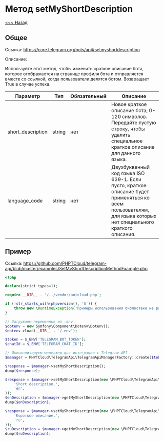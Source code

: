 # Метод setMyShortDescription

[<<< Назад](./../)

## Общее

Ссылка: https://core.telegram.org/bots/api#setmyshortdescription

Описание:

Используйте этот метод, чтобы изменить краткое описание бота, которое отображается на странице профиля бота и отправляется вместе со ссылкой, когда пользователи делятся ботом. Возвращает True в случае успеха.

| Параметр          | Тип    | Обязательный | Описание                                                                                                                                                       |
|-------------------|--------|--------------|----------------------------------------------------------------------------------------------------------------------------------------------------------------|
| short_description | string | нет          | Новое краткое описание бота; 0-120 символов. Передайте пустую строку, чтобы удалить специальное краткое описание для данного языка.                            |
| language_code     | string | нет          | Двухбуквенный код языка ISO 639-1. Если пусто, краткое описание будет применяться ко всем пользователям, для языка которых нет специального краткого описания. |


## Пример

Ссылка: https://github.com/PHPTCloud/telegram-api/blob/master/examples/SetMyShortDescriptionMethodExample.php

```php
<?php

declare(strict_types=1);

require __DIR__ . '/../vendor/autoload.php';

if (!str_starts_with(phpversion(), '8')) {
    throw new \RuntimeException('Примеры использования библиотеки не работают с PHP ниже 8 версии.');
}

// Загружаем переменные из .env
$dotenv = new Symfony\Component\Dotenv\Dotenv();
$dotenv->load(__DIR__ . '/.env');

$token = $_ENV['TELEGRAM_BOT_TOKEN'];
$chatId = $_ENV['TELEGRAM_CHAT_ID'];

// Инициализируем менеджер для интеграции с Telegram API
$manager = PHPTCloud\TelegramApi\TelegramApiManagerFactory::create($token);

$response = $manager->setMyShortDescription();
dump($response);

$response = $manager->setMyShortDescription(new \PHPTCloud\TelegramApi\Argument\DataObject\SetMyShortDescriptionArgument(
    'Short description.',
    'en',
));
$enDescription = $manager->getMyShortDescription(new \PHPTCloud\TelegramApi\Argument\DataObject\GetMyShortDescriptionArgument('en'));
dump($enDescription);

$response = $manager->setMyShortDescription(new \PHPTCloud\TelegramApi\Argument\DataObject\SetMyShortDescriptionArgument(
    'Короткое описание.',
    'ru',
));
$ruDescription = $manager->getMyShortDescription(new \PHPTCloud\TelegramApi\Argument\DataObject\GetMyShortDescriptionArgument('ru'));
dump($ruDescription);
```
